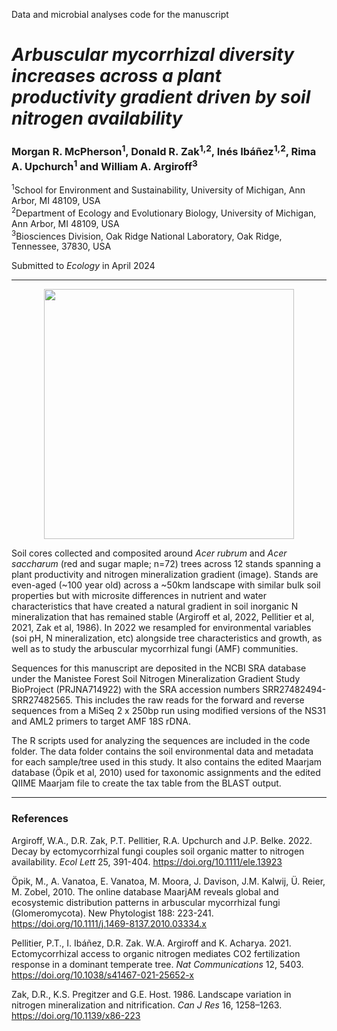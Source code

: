 Data and microbial analyses code for the manuscript  

# *Arbuscular mycorrhizal diversity increases across a plant productivity gradient driven by soil nitrogen availability*
### Morgan R. McPherson<sup>1</sup>, Donald R. Zak<sup>1,2</sup>, Inés Ibáñez<sup>1,2</sup>, Rima A. Upchurch<sup>1</sup> and William A. Argiroff<sup>3</sup> 

<sup>1</sup>School for Environment and Sustainability, University of Michigan, Ann Arbor, MI 48109, USA  
<sup>2</sup>Department of Ecology and Evolutionary Biology, University of Michigan, Ann Arbor, MI 48109, USA  
<sup>3</sup>Biosciences Division, Oak Ridge National Laboratory, Oak Ridge, Tennessee, 37830, USA

Submitted to *Ecology* in April 2024  
***************

<p align="center"> <img width="400" height="400" src="https://github.com/ZakLab-Soils/Manistee_2022_N_mineralization/assets/18741411/80fb815b-7a6d-4de9-a19a-b148db3c41ae">
</p>

Soil cores collected and composited around *Acer rubrum* and *Acer saccharum* (red and sugar maple; n=72) trees across 12 stands spanning a plant productivity and nitrogen mineralization gradient (image). Stands are even-aged (~100 year old) across a ~50km landscape with similar bulk soil properties but with microsite differences in nutrient and water characteristics that have created a natural gradient in soil inorganic N mineralization that has remained stable (Argiroff et al, 2022, Pellitier et al, 2021, Zak et al, 1986). In 2022 we resampled for environmental variables (soi pH, N mineralization, etc) alongside tree characteristics and growth, as well as to study the arbuscular mycorrhizal fungi (AMF) communities.

Sequences for this manuscript are deposited in the NCBI SRA database under the Manistee Forest Soil Nitrogen Mineralization Gradient Study BioProject (PRJNA714922) with the SRA accession numbers SRR27482494-SRR27482565. This includes the raw reads for the forward and reverse sequences from a MiSeq 2 x 250bp run using modified versions of the NS31 and AML2 primers to target AMF 18S rDNA.

The R scripts used for analyzing the sequences are included in the code folder. The data folder contains the soil environmental data and metadata for each sample/tree used in this study. It also contains the edited Maarjam database (Öpik et al, 2010) used for taxonomic assignments and the edited QIIME Maarjam file to create the tax table from the BLAST output.

******
### References
Argiroff, W.A., D.R. Zak, P.T. Pellitier, R.A. Upchurch and J.P. Belke. 2022. Decay by ectomycorrhizal fungi couples soil organic matter to nitrogen availability. *Ecol Lett* 25, 391-404. https://doi.org/10.1111/ele.13923

Öpik, M., A. Vanatoa, E. Vanatoa, M. Moora, J. Davison, J.M. Kalwij, Ü. Reier, M. Zobel, 2010. The online database MaarjAM reveals global and ecosystemic distribution patterns in arbuscular mycorrhizal fungi (Glomeromycota). New Phytologist 188: 223-241. https://doi.org/10.1111/j.1469-8137.2010.03334.x

Pellitier, P.T., I. Ibáñez, D.R. Zak. W.A. Argiroff and K. Acharya. 2021. Ectomycorrhizal access to organic nitrogen mediates CO2 fertilization response in a dominant temperate tree. *Nat Communications* 12, 5403. https://doi.org/10.1038/s41467-021-25652-x

Zak, D.R., K.S. Pregitzer and G.E. Host. 1986. Landscape variation in nitrogen mineralization and nitrification. *Can J Res* 16, 1258–1263. https://doi.org/10.1139/x86-223
